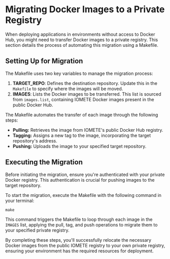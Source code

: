 # Migrating Docker Images to a Private Registry

When deploying applications in environments without access to Docker Hub, you might need to transfer Docker images to a private registry. This section details the process of automating this migration using a Makefile.

## Setting Up for Migration

The Makefile uses two key variables to manage the migration process:

1. **TARGET_REPO**: Defines the destination repository. Update this in the `Makefile` to specify where the images will be moved.
2. **IMAGES**: Lists the Docker images to be transferred. This list is sourced from `images.list`, containing IOMETE Docker images present in the public Docker Hub.

The Makefile automates the transfer of each image through the following steps:

- **Pulling:** Retrieves the image from IOMETE's public Docker Hub registry.
- **Tagging:** Assigns a new tag to the image, incorporating the target repository's address.
- **Pushing:** Uploads the image to your specified target repository.

## Executing the Migration

Before initiating the migration, ensure you're authenticated with your private Docker registry. This authentication is crucial for pushing images to the target repository.

To start the migration, execute the Makefile with the following command in your terminal:

```shell
make
```

This command triggers the Makefile to loop through each image in the `IMAGES` list, applying the pull, tag, and push operations to migrate them to your specified private registry.

By completing these steps, you'll successfully relocate the necessary Docker images from the public IOMETE registry to your own private registry, ensuring your environment has the required resources for deployment.